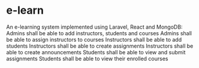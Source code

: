 # e-learn
An e-learning system implemented using Laravel, React and MongoDB:
Admins shall be able to add instructors, students and courses
Admins shall be able to assign instructors to courses
Instructors shall be able to add students
Instructors shall be able to create assignments
Instructors shall be able to create announcements
Students shall be able to view and submit assignments
Students shall be able to view their enrolled
courses
